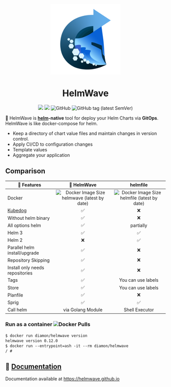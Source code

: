 <p align="center">
  <img  src="https://raw.githubusercontent.com/helmwave/logo/main/logo.png" style="max-height:100%;" height="220px" />
</p>

<h1 align="center"> HelmWave</h1>

<p align="center">
  <a href="https://github.com/helmwave/helmwave/actions?query=workflow%3Arelease"><img src="https://github.com/helmwave/helmwave/workflows/release/badge.svg" /></a>
  <a href="https://t.me/helmwave" ><img src="https://img.shields.io/badge/telegram-chat-179cde.svg?logo=telegram" /></a>
  <img alt="GitHub" src="https://img.shields.io/github/license/zhilyaev/helmwave">
  <img alt="GitHub tag (latest SemVer)" src="https://img.shields.io/github/v/tag/zhilyaev/helmwave?label=latest">
</p>


🌊 HelmWave is **[helm](https://github.com/helm/helm/)-native** tool for deploy your Helm Charts via **GitOps**.
HelmWave is like docker-compose for helm.

- Keep a directory of chart value files and maintain changes in version control.
- Apply CI/CD to configuration changes
- Template values
- Aggregate your application

## Comparison

🚀 Features  | 🌊 HelmWave   | helmfile
-------------| :------------:|:-----------:
Docker | ![Docker Image Size helmwave (latest by date)](https://img.shields.io/docker/image-size/diamon/helmwave) | ![Docker Image Size helmfile (latest by date)](https://img.shields.io/docker/image-size/chatwork/helmfile)
[Kubedog](https://github.com/werf/kubedog) |✅|❌
Without helm binary |✅|❌
All options helm|✅|partially
Helm 3 |✅|✅
Helm 2 |❌|✅
Parallel helm install/upgrade |✅|❌
Repository Skipping|✅|❌
Install only needs repositories|✅|❌
Tags|✅| You can use labels
Store|✅| You can use labels
Planfile|✅|❌
Sprig | ✅|✅
Call helm | via Golang Module | Shell Executor


### Run as a container ![Docker Pulls](https://img.shields.io/docker/pulls/diamon/helmwave)

```
$ docker run diamon/helmwave version
helmwave version 0.12.0
$ docker run --entrypoint=ash -it --rm diamon/helmwave
/ # 
```

## 📖 [Documentation](https://helmwave.github.io/)

Documentation available at https://helmwave.github.io

